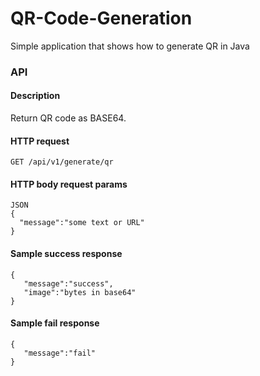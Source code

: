 # QR-Code-Generation
Simple application that shows how to generate QR in Java
### API

#### Description

Return QR code as BASE64.

#### HTTP request

````
GET /api/v1/generate/qr
````

#### HTTP body request params
````
JSON
{
  "message":"some text or URL"
}
````
#### Sample success response
````
{
   "message":"success",
   "image":"bytes in base64"
}
````
#### Sample fail response
````
{
   "message":"fail"
}
````
